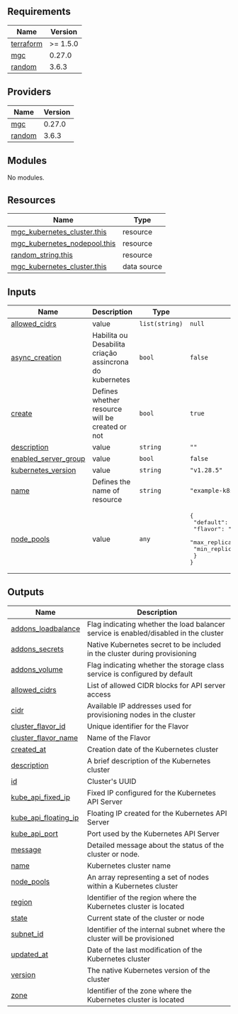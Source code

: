 ## Requirements

| Name | Version |
|------|---------|
| <a name="requirement_terraform"></a> [terraform](#requirement\_terraform) | >= 1.5.0 |
| <a name="requirement_mgc"></a> [mgc](#requirement\_mgc) | 0.27.0 |
| <a name="requirement_random"></a> [random](#requirement\_random) | 3.6.3 |

## Providers

| Name | Version |
|------|---------|
| <a name="provider_mgc"></a> [mgc](#provider\_mgc) | 0.27.0 |
| <a name="provider_random"></a> [random](#provider\_random) | 3.6.3 |

## Modules

No modules.

## Resources

| Name | Type |
|------|------|
| [mgc_kubernetes_cluster.this](https://registry.terraform.io/providers/magalucloud/mgc/0.27.0/docs/resources/kubernetes_cluster) | resource |
| [mgc_kubernetes_nodepool.this](https://registry.terraform.io/providers/magalucloud/mgc/0.27.0/docs/resources/kubernetes_nodepool) | resource |
| [random_string.this](https://registry.terraform.io/providers/hashicorp/random/3.6.3/docs/resources/string) | resource |
| [mgc_kubernetes_cluster.this](https://registry.terraform.io/providers/magalucloud/mgc/0.27.0/docs/data-sources/kubernetes_cluster) | data source |

## Inputs

| Name | Description | Type | Default | Required |
|------|-------------|------|---------|:--------:|
| <a name="input_allowed_cidrs"></a> [allowed\_cidrs](#input\_allowed\_cidrs) | value | `list(string)` | `null` | no |
| <a name="input_async_creation"></a> [async\_creation](#input\_async\_creation) | Habilita ou Desabilita criação assincrona do kubernetes | `bool` | `false` | no |
| <a name="input_create"></a> [create](#input\_create) | Defines whether resource will be created or not | `bool` | `true` | no |
| <a name="input_description"></a> [description](#input\_description) | value | `string` | `""` | no |
| <a name="input_enabled_server_group"></a> [enabled\_server\_group](#input\_enabled\_server\_group) | value | `bool` | `false` | no |
| <a name="input_kubernetes_version"></a> [kubernetes\_version](#input\_kubernetes\_version) | value | `string` | `"v1.28.5"` | no |
| <a name="input_name"></a> [name](#input\_name) | Defines the name of resource | `string` | `"example-k8s"` | no |
| <a name="input_node_pools"></a> [node\_pools](#input\_node\_pools) | value | `any` | <pre>{<br>  "default": {<br>    "flavor": "cloud-k8s.gp1.medium",<br>    "max_replicas": 5,<br>    "min_replicas": 2<br>  }<br>}</pre> | no |

## Outputs

| Name | Description |
|------|-------------|
| <a name="output_addons_loadbalance"></a> [addons\_loadbalance](#output\_addons\_loadbalance) | Flag indicating whether the load balancer service is enabled/disabled in the cluster |
| <a name="output_addons_secrets"></a> [addons\_secrets](#output\_addons\_secrets) | Native Kubernetes secret to be included in the cluster during provisioning |
| <a name="output_addons_volume"></a> [addons\_volume](#output\_addons\_volume) | Flag indicating whether the storage class service is configured by default |
| <a name="output_allowed_cidrs"></a> [allowed\_cidrs](#output\_allowed\_cidrs) | List of allowed CIDR blocks for API server access |
| <a name="output_cidr"></a> [cidr](#output\_cidr) | Available IP addresses used for provisioning nodes in the cluster |
| <a name="output_cluster_flavor_id"></a> [cluster\_flavor\_id](#output\_cluster\_flavor\_id) | Unique identifier for the Flavor |
| <a name="output_cluster_flavor_name"></a> [cluster\_flavor\_name](#output\_cluster\_flavor\_name) | Name of the Flavor |
| <a name="output_created_at"></a> [created\_at](#output\_created\_at) | Creation date of the Kubernetes cluster |
| <a name="output_description"></a> [description](#output\_description) | A brief description of the Kubernetes cluster |
| <a name="output_id"></a> [id](#output\_id) | Cluster's UUID |
| <a name="output_kube_api_fixed_ip"></a> [kube\_api\_fixed\_ip](#output\_kube\_api\_fixed\_ip) | Fixed IP configured for the Kubernetes API Server |
| <a name="output_kube_api_floating_ip"></a> [kube\_api\_floating\_ip](#output\_kube\_api\_floating\_ip) | Floating IP created for the Kubernetes API Server |
| <a name="output_kube_api_port"></a> [kube\_api\_port](#output\_kube\_api\_port) | Port used by the Kubernetes API Server |
| <a name="output_message"></a> [message](#output\_message) | Detailed message about the status of the cluster or node. |
| <a name="output_name"></a> [name](#output\_name) | Kubernetes cluster name |
| <a name="output_node_pools"></a> [node\_pools](#output\_node\_pools) | An array representing a set of nodes within a Kubernetes cluster |
| <a name="output_region"></a> [region](#output\_region) | Identifier of the region where the Kubernetes cluster is located |
| <a name="output_state"></a> [state](#output\_state) | Current state of the cluster or node |
| <a name="output_subnet_id"></a> [subnet\_id](#output\_subnet\_id) | Identifier of the internal subnet where the cluster will be provisioned |
| <a name="output_updated_at"></a> [updated\_at](#output\_updated\_at) | Date of the last modification of the Kubernetes cluster |
| <a name="output_version"></a> [version](#output\_version) | The native Kubernetes version of the cluster |
| <a name="output_zone"></a> [zone](#output\_zone) | Identifier of the zone where the Kubernetes cluster is located |